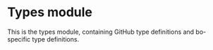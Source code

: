 # Types module

This is the types module, containing GitHub type definitions and bo- specific type definitions.

